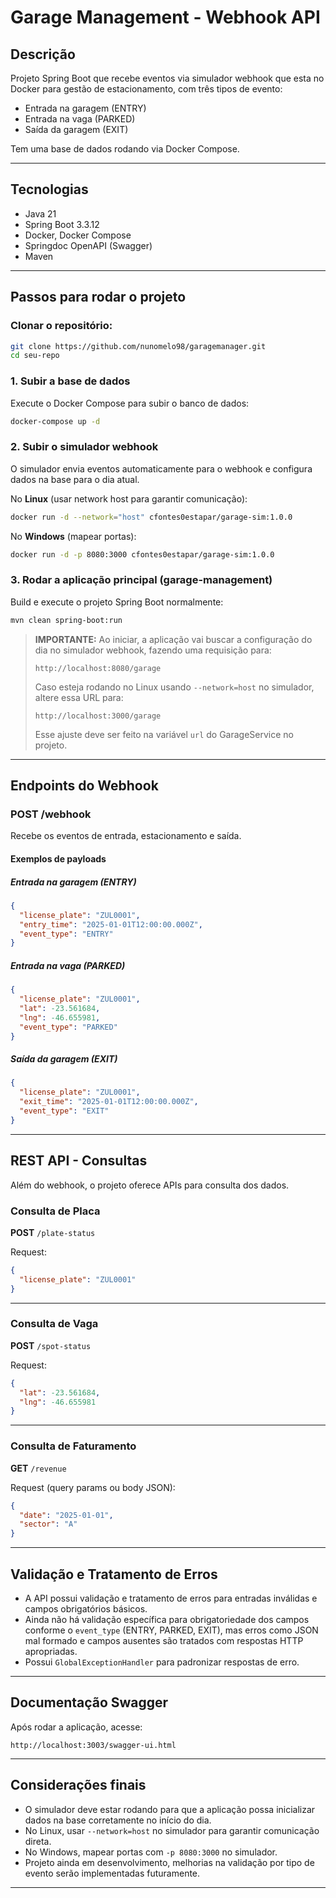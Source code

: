 
# Garage Management - Webhook API

## Descrição

Projeto Spring Boot que recebe eventos via simulador webhook que esta no Docker para gestão de estacionamento, com três tipos de evento:
- Entrada na garagem (ENTRY)
- Entrada na vaga (PARKED)
- Saída da garagem (EXIT)

Tem uma base de dados rodando via Docker Compose.

---

## Tecnologias

- Java 21
- Spring Boot 3.3.12
- Docker, Docker Compose
- Springdoc OpenAPI (Swagger)
- Maven

---

## Passos para rodar o projeto

### Clonar o repositório:

```bash
git clone https://github.com/nunomelo98/garagemanager.git
cd seu-repo
```

### 1. Subir a base de dados

Execute o Docker Compose para subir o banco de dados:

```bash
docker-compose up -d
```

### 2. Subir o simulador webhook

O simulador envia eventos automaticamente para o webhook e configura dados na base para o dia atual.

No **Linux** (usar network host para garantir comunicação):

```bash
docker run -d --network="host" cfontes0estapar/garage-sim:1.0.0
```

No **Windows** (mapear portas):

```bash
docker run -d -p 8080:3000 cfontes0estapar/garage-sim:1.0.0
```

### 3. Rodar a aplicação principal (garage-management)

Build e execute o projeto Spring Boot normalmente:

```bash
mvn clean spring-boot:run
```

> **IMPORTANTE:**
> Ao iniciar, a aplicação vai buscar a configuração do dia no simulador webhook, fazendo uma requisição para:
>
> ```
> http://localhost:8080/garage
> ```
>
> Caso esteja rodando no Linux usando `--network=host` no simulador, altere essa URL para:
>
> ```
> http://localhost:3000/garage
> ```
>
> Esse ajuste deve ser feito na variável `url` do GarageService no projeto.

---

## Endpoints do Webhook

### POST /webhook

Recebe os eventos de entrada, estacionamento e saída.

#### Exemplos de payloads

##### Entrada na garagem (ENTRY)

```json
{
  "license_plate": "ZUL0001",
  "entry_time": "2025-01-01T12:00:00.000Z",
  "event_type": "ENTRY"
}
```

##### Entrada na vaga (PARKED)

```json
{
  "license_plate": "ZUL0001",
  "lat": -23.561684,
  "lng": -46.655981,
  "event_type": "PARKED"
}
```

##### Saída da garagem (EXIT)

```json
{
  "license_plate": "ZUL0001",
  "exit_time": "2025-01-01T12:00:00.000Z",
  "event_type": "EXIT"
}
```

---

## REST API - Consultas

Além do webhook, o projeto oferece APIs para consulta dos dados.

### Consulta de Placa

**POST** `/plate-status`

Request:

```json
{
  "license_plate": "ZUL0001"
}
```

---

### Consulta de Vaga

**POST** `/spot-status`

Request:

```json
{
  "lat": -23.561684,
  "lng": -46.655981
}
```

---

### Consulta de Faturamento

**GET** `/revenue`

Request (query params ou body JSON):

```json
{
  "date": "2025-01-01",
  "sector": "A"
}
```

---

## Validação e Tratamento de Erros

- A API possui validação e tratamento de erros para entradas inválidas e campos obrigatórios básicos.
- Ainda não há validação específica para obrigatoriedade dos campos conforme o `event_type` (ENTRY, PARKED, EXIT), mas erros como JSON mal formado e campos ausentes são tratados com respostas HTTP apropriadas.
- Possui `GlobalExceptionHandler` para padronizar respostas de erro.

---

## Documentação Swagger

Após rodar a aplicação, acesse:
```
http://localhost:3003/swagger-ui.html
```

---

## Considerações finais

- O simulador deve estar rodando para que a aplicação possa inicializar dados na base corretamente no início do dia.
- No Linux, usar `--network=host` no simulador para garantir comunicação direta.
- No Windows, mapear portas com `-p 8080:3000` no simulador.
- Projeto ainda em desenvolvimento, melhorias na validação por tipo de evento serão implementadas futuramente.

---
